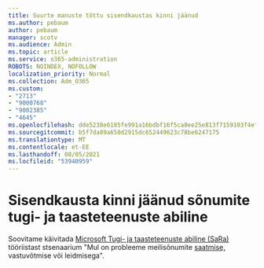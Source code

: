 ```yaml
---
title: Suurte manuste tõttu sisendkaustas kinni jäänud
ms.author: pebaum
author: pebaum
manager: scotv
ms.audience: Admin
ms.topic: article
ms.service: o365-administration
ROBOTS: NOINDEX, NOFOLLOW
localization_priority: Normal
ms.collection: Adm_O365
ms.custom:
- "2713"
- "9000768"
- "9002385"
- "4645"
ms.openlocfilehash: dde5238e6185fe991a16bdbf16f5ca8ee25e813f7159103f4efbba2d2cd9d7c5
ms.sourcegitcommit: b5f7da89a650d2915dc652449623c78be6247175
ms.translationtype: MT
ms.contentlocale: et-EE
ms.lasthandoff: 08/05/2021
ms.locfileid: "53940959"
---
```

# <a name="fix-messages-that-are-stuck-in-the-outbox-with-sara"></a>Sisendkausta kinni jäänud sõnumite tugi- ja taasteteenuste abiline

Soovitame käivitada [Microsoft Tugi- ja taasteteenuste abiline (SaRa)](https://diagnostics.office.com/#/) tööriistast stsenaarium "Mul on probleeme meilisõnumite [saatmise,](https://aka.ms/SaRA-OutlookSendReceive) vastuvõtmise või leidmisega".
